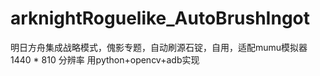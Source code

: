 # arknightRoguelike_AutoBrushIngot
明日方舟集成战略模式，傀影专题，自动刷源石锭，自用，适配mumu模拟器1440 * 810 分辨率
用python+opencv+adb实现
